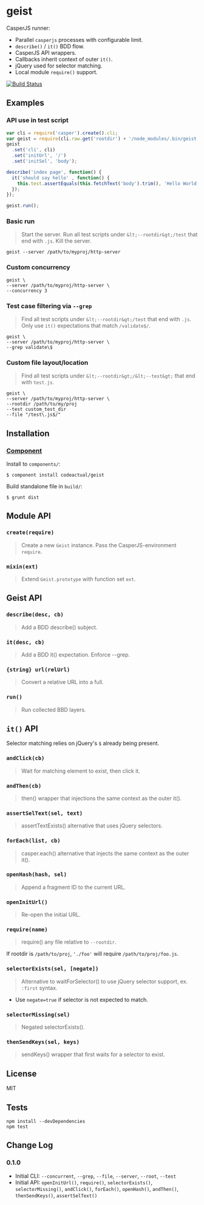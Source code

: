 # geist

CasperJS runner:

* Parallel `casperjs` processes with configurable limit.
* `describe()` / `it()` BDD flow.
* CasperJS API wrappers.
 * Callbacks inherit context of outer `it()`.
 * jQuery used for selector matching.
* Local module `require()` support.

[![Build Status](https://travis-ci.org/codeactual/geist.png)](https://travis-ci.org/codeactual/geist)

## Examples

### API use in test script

```js
var cli = require('casper').create().cli;
var geist = require(cli.raw.get('rootdir') + '/node_modules/.bin/geist').create(require);
geist
  .set('cli', cli)
  .set('initUrl', '/')
  .set('initSel', 'body');

describe('index page', function() {
  it('should say hello' , function() {
    this.test.assertEquals(this.fetchText('body').trim(), 'Hello World');
  });
});

geist.run();
```

### Basic run

> Start the server.
> Run all test scripts under `&lt;--rootdir&gt;/test` that end with `.js`.
> Kill the server.

    geist --server /path/to/myproj/http-server

### Custom concurrency

    geist \
    --server /path/to/myproj/http-server \
    --concurrency 3

### Test case filtering via `--grep`

> Find all test scripts under `&lt;--rootdir&gt;/test` that end with `.js`.
> Only use `it()` expectations that match `/validate$/`.

    geist \
    --server /path/to/myproj/http-server \
    --grep validate\$

### Custom file layout/location

> Find all test scripts under `&lt;--rootdir&gt;/&lt;--test&gt;` that end with `test.js`.

    geist \
    --server /path/to/myproj/http-server \
    --rootdir /path/to/my/proj
    --test custom_test_dir
    --file "/test\.js$/"

## Installation

### [Component](https://github.com/component/component)

Install to `components/`:

    $ component install codeactual/geist

Build standalone file in `build/`:

    $ grunt dist

## Module API

### `create(require)`

> Create a new `Geist` instance. Pass the CasperJS-environment `require`.

### `mixin(ext)`

> Extend `Geist.prototype` with function set `ext`.

## Geist API

### `describe(desc, cb)`

> Add a BDD describe() subject.

### `it(desc, cb)`

> Add a BDD it() expectation. Enforce --grep.

### `{string} url(relUrl)`

> Convert a relative URL into a full.

### `run()`

> Run collected BBD layers.

## `it()` API

Selector matching relies on jQuery's `$` already being present.

### `andClick(cb)`

> Wait for matching element to exist, then click it.

### `andThen(cb)`

> then() wrapper that injections the same context as the outer it().

### `assertSelText(sel, text)`

> assertTextExists() alternative that uses jQuery selectors.

### `forEach(list, cb)`

> casper.each() alternative that injects the same context as the outer it().

### `openHash(hash, sel)`

> Append a fragment ID to the current URL.

### `openInitUrl()`

> Re-open the initial URL.

### `require(name)`

> require() any file relative to `--rootdir`.

If rootdir is `/path/to/proj`, `'./foo'` will require `/path/to/proj/foo.js`.

### `selectorExists(sel, [negate])`

> Alternative to waitForSelector() to use jQuery selector support, ex. `:first` syntax.

* Use `negate=true` if selector is not expected to match.

### `selectorMissing(sel)`

> Negated selectorExists().

### `thenSendKeys(sel, keys)`

> sendKeys() wrapper that first waits for a selector to exist.

## License

  MIT

## Tests

    npm install --devDependencies
    npm test

## Change Log

### 0.1.0

* Initial CLI: `--concurrent`, `--grep`, `--file`, `--server`, `--root`, `--test`
* Initial API: `openInitUrl()`, `require()`, `selectorExists()`, `selectorMissing()`, `andClick()`, `forEach()`, `openHash()`, `andThen()`, `thenSendKeys()`, `assertSelText()`
